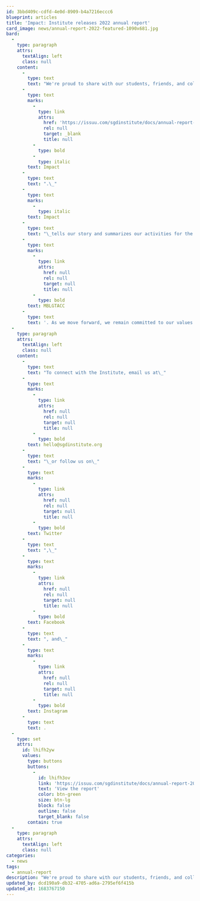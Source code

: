 ```yaml
---
id: 3bbd409c-cdfd-4e0d-8909-b4a7216eccc6
blueprint: articles
title: 'Impact: Institute releases 2022 annual report'
card_image: news/annual-report-2022-featured-1090x681.jpg
bard:
  -
    type: paragraph
    attrs:
      textAlign: left
      class: null
    content:
      -
        type: text
        text: "We're proud to share with our students, friends, and colleagues the Institute's fifth annual report,\_"
      -
        type: text
        marks:
          -
            type: link
            attrs:
              href: 'https://issuu.com/sgdinstitute/docs/annual-report-2022'
              rel: null
              target: _blank
              title: null
          -
            type: bold
          -
            type: italic
        text: Impact
      -
        type: text
        text: ".\_"
      -
        type: text
        marks:
          -
            type: italic
        text: Impact
      -
        type: text
        text: "\_tells our story and summarizes our activities for the past year; our growing work and partnerships; our collaborations with the University of Minnesota-Duluth's Sexuality & Gender Equity Initiatives and University of Michigan's Ford School of Public Policy; and an update on the state of our flagship program,\_"
      -
        type: text
        marks:
          -
            type: link
            attrs:
              href: null
              rel: null
              target: null
              title: null
          -
            type: bold
        text: MBLGTACC
      -
        type: text
        text: '. As we move forward, we remain committed to our values of accessibility, accountability, advocacy, community, education, and liberation—and we welcome your feedback and partnership. '
  -
    type: paragraph
    attrs:
      textAlign: left
      class: null
    content:
      -
        type: text
        text: "To connect with the Institute, email us at\_"
      -
        type: text
        marks:
          -
            type: link
            attrs:
              href: null
              rel: null
              target: null
              title: null
          -
            type: bold
        text: hello@sgdinstitute.org
      -
        type: text
        text: "\_or follow us on\_"
      -
        type: text
        marks:
          -
            type: link
            attrs:
              href: null
              rel: null
              target: null
              title: null
          -
            type: bold
        text: Twitter
      -
        type: text
        text: ",\_"
      -
        type: text
        marks:
          -
            type: link
            attrs:
              href: null
              rel: null
              target: null
              title: null
          -
            type: bold
        text: Facebook
      -
        type: text
        text: ", and\_"
      -
        type: text
        marks:
          -
            type: link
            attrs:
              href: null
              rel: null
              target: null
              title: null
          -
            type: bold
        text: Instagram
      -
        type: text
        text: .
  -
    type: set
    attrs:
      id: lhifh2yw
      values:
        type: buttons
        buttons:
          -
            id: lhifh3ov
            link: 'https://issuu.com/sgdinstitute/docs/annual-report-2022'
            text: 'View the report'
            color: btn-green
            size: btn-lg
            block: false
            outline: false
            target_blank: false
        contain: true
  -
    type: paragraph
    attrs:
      textAlign: left
      class: null
categories:
  - news
tags:
  - annual-report
description: "We're proud to share with our students, friends, and colleagues the Institute's fifth annual report,\_Impact."
updated_by: dcd190a9-db32-4705-ad6a-2795ef6f415b
updated_at: 1683767150
---
```


